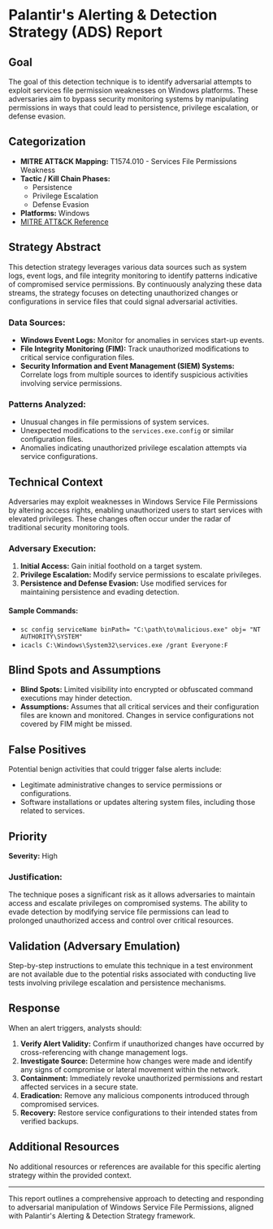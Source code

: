 # Palantir's Alerting & Detection Strategy (ADS) Report

## Goal
The goal of this detection technique is to identify adversarial attempts to exploit services file permission weaknesses on Windows platforms. These adversaries aim to bypass security monitoring systems by manipulating permissions in ways that could lead to persistence, privilege escalation, or defense evasion.

## Categorization
- **MITRE ATT&CK Mapping:** T1574.010 - Services File Permissions Weakness
- **Tactic / Kill Chain Phases:**
  - Persistence
  - Privilege Escalation
  - Defense Evasion
- **Platforms:** Windows
- [MITRE ATT&CK Reference](https://attack.mitre.org/techniques/T1574/010)

## Strategy Abstract
This detection strategy leverages various data sources such as system logs, event logs, and file integrity monitoring to identify patterns indicative of compromised service permissions. By continuously analyzing these data streams, the strategy focuses on detecting unauthorized changes or configurations in service files that could signal adversarial activities.

### Data Sources:
- **Windows Event Logs:** Monitor for anomalies in services start-up events.
- **File Integrity Monitoring (FIM):** Track unauthorized modifications to critical service configuration files.
- **Security Information and Event Management (SIEM) Systems:** Correlate logs from multiple sources to identify suspicious activities involving service permissions.

### Patterns Analyzed:
- Unusual changes in file permissions of system services.
- Unexpected modifications to the `services.exe.config` or similar configuration files.
- Anomalies indicating unauthorized privilege escalation attempts via service configurations.

## Technical Context
Adversaries may exploit weaknesses in Windows Service File Permissions by altering access rights, enabling unauthorized users to start services with elevated privileges. These changes often occur under the radar of traditional security monitoring tools.

### Adversary Execution:
1. **Initial Access:** Gain initial foothold on a target system.
2. **Privilege Escalation:** Modify service permissions to escalate privileges.
3. **Persistence and Defense Evasion:** Use modified services for maintaining persistence and evading detection.

#### Sample Commands:
- `sc config serviceName binPath= "C:\path\to\malicious.exe" obj= "NT AUTHORITY\SYSTEM"`
- `icacls C:\Windows\System32\services.exe /grant Everyone:F`

## Blind Spots and Assumptions
- **Blind Spots:** Limited visibility into encrypted or obfuscated command executions may hinder detection.
- **Assumptions:** Assumes that all critical services and their configuration files are known and monitored. Changes in service configurations not covered by FIM might be missed.

## False Positives
Potential benign activities that could trigger false alerts include:
- Legitimate administrative changes to service permissions or configurations.
- Software installations or updates altering system files, including those related to services.

## Priority
**Severity:** High

### Justification:
The technique poses a significant risk as it allows adversaries to maintain access and escalate privileges on compromised systems. The ability to evade detection by modifying service file permissions can lead to prolonged unauthorized access and control over critical resources.

## Validation (Adversary Emulation)
Step-by-step instructions to emulate this technique in a test environment are not available due to the potential risks associated with conducting live tests involving privilege escalation and persistence mechanisms.

## Response
When an alert triggers, analysts should:
1. **Verify Alert Validity:** Confirm if unauthorized changes have occurred by cross-referencing with change management logs.
2. **Investigate Source:** Determine how changes were made and identify any signs of compromise or lateral movement within the network.
3. **Containment:** Immediately revoke unauthorized permissions and restart affected services in a secure state.
4. **Eradication:** Remove any malicious components introduced through compromised services.
5. **Recovery:** Restore service configurations to their intended states from verified backups.

## Additional Resources
No additional resources or references are available for this specific alerting strategy within the provided context.

---

This report outlines a comprehensive approach to detecting and responding to adversarial manipulation of Windows Service File Permissions, aligned with Palantir's Alerting & Detection Strategy framework.